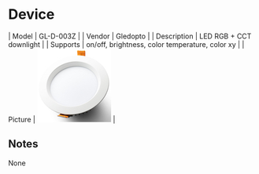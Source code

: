 
# Device

| Model | GL-D-003Z  |
| Vendor  | Gledopto  |
| Description | LED RGB + CCT downlight  |
| Supports | on/off, brightness, color temperature, color xy |
| Picture | ![../images/devices/GL-D-003Z.jpg](../images/devices/GL-D-003Z.jpg) |

## Notes

None
